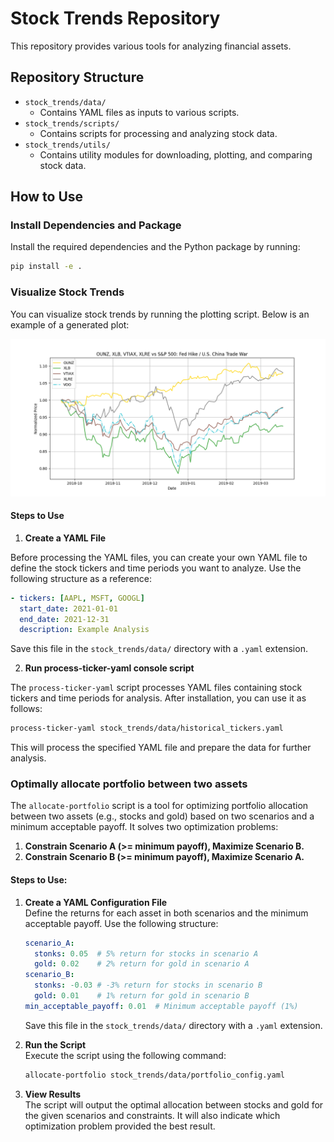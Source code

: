 # Stock Trends Repository

This repository provides various tools for analyzing financial assets. 

## Repository Structure

- `stock_trends/data/`
  - Contains YAML files as inputs to various scripts.
- `stock_trends/scripts/`
  - Contains scripts for processing and analyzing stock data.
- `stock_trends/utils/`
  - Contains utility modules for downloading, plotting, and comparing stock data.

## How to Use

### Install Dependencies and Package

Install the required dependencies and the Python package by running:

```bash
pip install -e .
```

### Visualize Stock Trends

You can visualize stock trends by running the plotting script. Below is an example of a generated plot:

![Stock Trends Example](fed_hike_china_trade_war.png)

#### Steps to Use

1. **Create a YAML File**

Before processing the YAML files, you can create your own YAML file to define the stock tickers and time periods you want to analyze. Use the following structure as a reference:

```yaml
- tickers: [AAPL, MSFT, GOOGL]
  start_date: 2021-01-01
  end_date: 2021-12-31
  description: Example Analysis
```

Save this file in the `stock_trends/data/` directory with a `.yaml` extension.

2. **Run process-ticker-yaml console script**

The `process-ticker-yaml` script processes YAML files containing stock tickers and time periods for analysis. After installation, you can use it as follows:

```bash
process-ticker-yaml stock_trends/data/historical_tickers.yaml
```

This will process the specified YAML file and prepare the data for further analysis.

### Optimally allocate portfolio between two assets

The `allocate-portfolio` script is a tool for optimizing portfolio allocation between two assets (e.g., stocks and gold) based on two scenarios and a minimum acceptable payoff. It solves two optimization problems:

1. **Constrain Scenario A (>= minimum payoff), Maximize Scenario B.**
2. **Constrain Scenario B (>= minimum payoff), Maximize Scenario A.**

#### Steps to Use:

1. **Create a YAML Configuration File**  
   Define the returns for each asset in both scenarios and the minimum acceptable payoff. Use the following structure:

   ```yaml
   scenario_A:
     stonks: 0.05  # 5% return for stocks in scenario A
     gold: 0.02    # 2% return for gold in scenario A
   scenario_B:
     stonks: -0.03 # -3% return for stocks in scenario B
     gold: 0.01    # 1% return for gold in scenario B
   min_acceptable_payoff: 0.01  # Minimum acceptable payoff (1%)
   ```

   Save this file in the `stock_trends/data/` directory with a `.yaml` extension.

2. **Run the Script**  
   Execute the script using the following command:

   ```bash
   allocate-portfolio stock_trends/data/portfolio_config.yaml
   ```

3. **View Results**  
   The script will output the optimal allocation between stocks and gold for the given scenarios and constraints. It will also indicate which optimization problem provided the best result.
